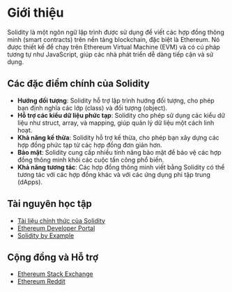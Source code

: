 # Giới thiệu

Solidity là một ngôn ngữ lập trình được sử dụng để viết các hợp đồng thông minh (smart contracts) trên nền tảng blockchain, đặc biệt là Ethereum. Nó được thiết kế để chạy trên Ethereum Virtual Machine (EVM) và có cú pháp tương tự như JavaScript, giúp các nhà phát triển dễ dàng tiếp cận và sử dụng.

## Các đặc điểm chính của Solidity

- **Hướng đối tượng**: Solidity hỗ trợ lập trình hướng đối tượng, cho phép bạn định nghĩa các lớp (class) và đối tượng (object).
- **Hỗ trợ các kiểu dữ liệu phức tạp**: Solidity cho phép sử dụng các kiểu dữ liệu như struct, array, và mapping, giúp quản lý dữ liệu một cách linh hoạt.
- **Khả năng kế thừa**: Solidity hỗ trợ kế thừa, cho phép bạn xây dựng các hợp đồng phức tạp từ các hợp đồng đơn giản hơn.
- **Bảo mật**: Solidity cung cấp nhiều tính năng bảo mật để bảo vệ các hợp đồng thông minh khỏi các cuộc tấn công phổ biến.
- **Khả năng tương tác**: Các hợp đồng thông minh viết bằng Solidity có thể tương tác với các hợp đồng khác và với các ứng dụng phi tập trung (dApps).

## Tài nguyên học tập

- [Tài liệu chính thức của Solidity](https://docs.soliditylang.org/)
- [Ethereum Developer Portal](https://ethereum.org/en/developers/)
- [Solidity by Example](https://solidity-by-example.org/)

## Cộng đồng và Hỗ trợ

- [Ethereum Stack Exchange](https://ethereum.stackexchange.com/)
- [Ethereum Reddit](https://www.reddit.com/r/ethereum/)
